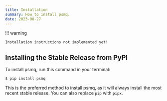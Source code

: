 ```yaml
---
title: Installation 
summary: How to install psmq. 
date: 2023-08-27
---
```


!!! warning

    Installation instructions not implemented yet!


## Installing the Stable Release from PyPI

To install psmq, run this command in your terminal:

``` console
$ pip install psmq
```

This is the preferred method to install psmq, as it will always install the most recent stable release. You can also replace `pip` with `pipx`.
